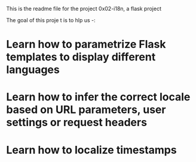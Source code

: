 This is the readme file for the project 0x02-i18n, a flask project

The goal of this proje t is to hlp us -:
# Learn how to parametrize Flask templates to display different languages
# Learn how to infer the correct locale based on URL parameters, user settings or request headers
# Learn how to localize timestamps
